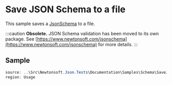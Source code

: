 ﻿# Save JSON Schema to a file

This sample saves a [JsonSchema](/API/newtonsoft/json/schema/jsonschema/) to a file.

:::caution
**Obsolete.** JSON Schema validation has been moved to its own package. See [https://www.newtonsoft.com/jsonschema](https://www.newtonsoft.com/jsonschema) for more details.
:::

## Sample

```csharp Usage
source: ..\Src\Newtonsoft.Json.Tests\Documentation\Samples\Schema\SaveJsonSchemaToFile.cs
region: Usage
```
